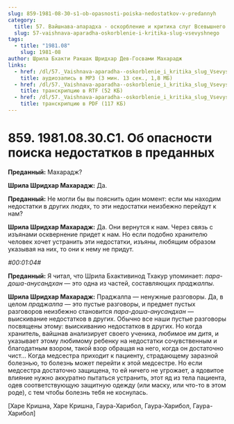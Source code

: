 ```yaml
---
slug: 859-1981-08-30-s1-ob-opasnosti-poiska-nedostatkov-v-predannyh
category:
  title: 57. Вайшнава-апарадха - оскорбление и критика слуг Всевышнего
  slug: 57-vaishnava-aparadha-oskorblenie-i-kritika-slug-vsevyshnego
tags:
  - title: "1981.08"
    slug: 1981-08
author: Шрила Бхакти Ракшак Шридхар Дев-Госвами Махарадж
links:
  - href: /dl/57._Vaishnava-aparadha--oskorblenie_i_kritika_slug_Vsevyshnego/859_1981.08.30.C1_SridharMj_Ob_opasnosti_poiska_nedostatkov_v_predannyh.mp3
    title: аудиозапись в MP3 (3 мин. 13 сек., 1,8 МБ)
  - href: /dl/57._Vaishnava-aparadha--oskorblenie_i_kritika_slug_Vsevyshnego/859_1981.08.30.C1_SridharMj_Ob_opasnosti_poiska_nedostatkov_v_predannyh.rtf
    title: транскрипцию в RTF (52 КБ)
  - href: /dl/57._Vaishnava-aparadha--oskorblenie_i_kritika_slug_Vsevyshnego/859_1981.08.30.C1_SridharMj_Ob_opasnosti_poiska_nedostatkov_v_predannyh.pdf
    title: транскрипцию в PDF (117 КБ)
---
```


# 859. 1981.08.30.С1. Об опасности поиска недостатков в преданных

**Преданный:** Махарадж?

**Шрила Шридхар Махарадж:** Да.

**Преданный:** Не могли бы вы пояснить один момент: если мы находим недостатки в других людях, то эти недостатки неизбежно перейдут к нам?

**Шрила Шридхар Махарадж:** Да. Они вернутся к нам. Через связь с изъянами осквернение придет к нам. Но если подобно хранителю человек хочет устранить эти недостатки, изъяны, любящим образом указывая на них, то они к нему не придут.

*#00:01:04#*

**Преданный:** Я читал, что Шрила Бхактивинод Тхакур упоминает: *пара-доша-анусандхан* — это одна из частей, составляющих *праджалпы*.

**Шрила Шридхар Махарадж:** Праджалпа — ненужные разговоры. Да, в целом *праджалпа* — это пустые разговоры, и предмет пустых разговоров неизбежно становится *пара-доша-анусандхан* — выискивание недостатков в других. Обычно все наши пустые разговоры посвящены этому: выискиванию недостатков в других. Но когда хранитель, вайшнав анализирует своего ученика, любимое им дитя, и указывает этому любимому ребенку на недостатки сочувственным и благодатным взором, такой взор обращая на него, когда он достаточно чист… Когда медсестра приходит к пациенту, страдающему заразной болезнью, то болезнь может перейти к этой медсестре. Но если медсестра достаточно защищена, то ей ничего не угрожает, а ядовитое влияние нужно аккуратно пытаться устранить, этот яд из тела пациента, одев соответствующую защитную одежду (или маску, или что-то в этом роде), с тем чтобы болезнь тебя не коснулась.

[Харе Кришна, Харе Кришна, Гаура-Харибол, Гаура-Харибол, Гаура-Харибол]

